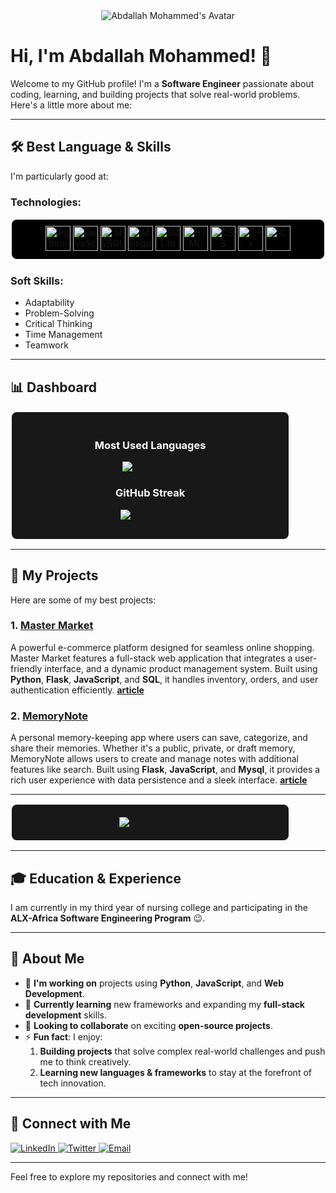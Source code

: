 <div align="center">
  <img src="https://avatars.githubusercontent.com/u/140225887?v=4" alt="Abdallah Mohammed's Avatar"/>
</div>

# Hi, I'm **Abdallah Mohammed**! 👋

Welcome to my GitHub profile! I'm a **Software Engineer** passionate about coding, learning, and building projects that solve real-world problems. Here's a little more about me:

---

## 🛠 Best Language & Skills

I'm particularly good at:

### **Technologies:**

<p align="center" width="100%"; height="100px"; style="padding: 10px; background-color: #000000; border-radius: 10px; border: 2px solid #ffffff;">
  <img src="https://cdn.jsdelivr.net/gh/devicons/devicon/icons/python/python-original.svg" alt="Python" width="40" height="40"/>
  <img src="https://cdn.jsdelivr.net/gh/devicons/devicon/icons/javascript/javascript-original.svg" alt="JavaScript" width="40" height="40"/>
  <img src="https://cdn.jsdelivr.net/gh/devicons/devicon/icons/mysql/mysql-original-wordmark.svg" alt="MySQL" width="40" height="40"/>
  <img src="https://cdn.jsdelivr.net/gh/devicons/devicon/icons/mongodb/mongodb-original-wordmark.svg" alt="MongoDB" width="40" height="40"/>
  <img src="https://cdn.jsdelivr.net/gh/devicons/devicon/icons/sqlite/sqlite-original.svg" alt="SQLite" width="40" height="40"/>
  <img src="https://cdn.jsdelivr.net/gh/devicons/devicon/icons/html5/html5-original.svg" alt="HTML" width="40" height="40"/>
  <img src="https://cdn.jsdelivr.net/gh/devicons/devicon/icons/css3/css3-original.svg" alt="CSS" width="40" height="40"/>
  <img src="https://cdn.jsdelivr.net/gh/devicons/devicon/icons/cplusplus/cplusplus-original.svg" alt="C++" width="40" height="40"/>
  <img src="https://cdn.jsdelivr.net/gh/devicons/devicon/icons/c/c-original.svg" alt="C" width="40" height="40"/>
</p>

### **Soft Skills:**
- Adaptability
- Problem-Solving
- Critical Thinking
- Time Management
- Teamwork

---

## 📊 Dashboard

<div align="center" style="border: 2px solid #ffffff; border-radius: 10px; padding: 20px; background-color: #181818; width: 80%;">
  <h3 style="color: #ffffff;">Most Used Languages</h3>
  <div style="margin: 10px;">
    <img src="https://github-readme-stats.vercel.app/api/top-langs/?username=AbdallahM19&layout=compact&theme=dark" alt="Languages" />
  </div>
  <h3 style="color: #ffffff;">GitHub Streak</h3>
  <div style="margin: 10px;">
    <img src="https://github-readme-streak-stats.herokuapp.com/?user=AbdallahM19&theme=dark" alt="Streak Stats" />
  </div>
</div>

---

## 🚀 My Projects

Here are some of my best projects:

### 1. **[Master Market](https://github.com/AbdallahM19/Master_market)**
A powerful e-commerce platform designed for seamless online shopping. Master Market features a full-stack web application that integrates a user-friendly interface, and a dynamic product management system. Built using **Python**, **Flask**, **JavaScript**, and **SQL**, it handles inventory, orders, and user authentication efficiently.
**[article](https://medium.com/@AbdallahM19/master-market-creating-an-ai-powered-e-commerce-experience-ea847fa09be8)**

### 2. **[MemoryNote](https://github.com/AbdallahM19/MemoryNote)**
A personal memory-keeping app where users can save, categorize, and share their memories. Whether it's a public, private, or draft memory, MemoryNote allows users to create and manage notes with additional features like search. Built using **Flask**, **JavaScript**, and **Mysql**, it provides a rich user experience with data persistence and a sleek interface.
**[article](https://medium.com/@AbdallahM19/memory-note-capturing-and-preserving-lifes-special-moments-208664902d19)**

---

<div align="center" style="border: 2px solid #ffffff; border-radius: 10px; padding: 20px; background-color: #181818; width: 80%;">
  <img src="https://github-readme-stats.vercel.app/api?username=AbdallahM19&show_icons=true&theme=dark" alt="GitHub Stats" />
</div>

---

## 🎓 Education & Experience

I am currently in my third year of nursing college and participating in the **ALX-Africa Software Engineering Program** 😉.

---

## 🚀 About Me

- 🔭 **I'm working on** projects using **Python**, **JavaScript**, and **Web Development**.
- 🌱 **Currently learning** new frameworks and expanding my **full-stack development** skills.
- 👯 **Looking to collaborate** on exciting **open-source projects**.
- ⚡ **Fun fact**: I enjoy:
  1. **Building projects** that solve complex real-world challenges and push me to think creatively.
  2. **Learning new languages & frameworks** to stay at the forefront of tech innovation.

---

## 🤝 Connect with Me

<p align="left">
  <a href="https://www.linkedin.com/in/abdallah-mohamed-628416289/" target="_blank">
    <img src="https://img.shields.io/badge/LinkedIn-0077B5?style=for-the-badge&logo=linkedin&logoColor=white" alt="LinkedIn"/>
  </a>
  <a href="https://x.com/AbdallahM4065" target="_blank">
    <img src="https://img.shields.io/badge/Twitter-1DA1F2?style=for-the-badge&logo=twitter&logoColor=white" alt="Twitter"/>
  </a>
  <a href="mailto:abdullahmaabakar@gmail.com" target="_blank">
    <img src="https://img.shields.io/badge/Email-D14836?style=for-the-badge&logo=gmail&logoColor=white" alt="Email"/>
  </a>
</p>

---

Feel free to explore my repositories and connect with me!

<!--
## Hi there 👋

**AbdallahM19/AbdallahM19** is a ✨ _special_ ✨ repository because its `README.md` (this file) appears on your GitHub profile.

Here are some ideas to get you started:

- 🔭 I’m currently working on ...
- 🌱 I’m currently learning ...
- 👯 I’m looking to collaborate on ...
- 🤔 I’m looking for help with ...
- 💬 Ask me about ...
- 📫 How to reach me: ...
- 😄 Pronouns: ...
- ⚡ Fun fact: ...
-->
